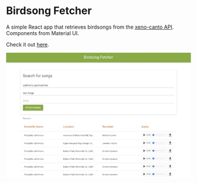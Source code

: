 # Birdsong Fetcher

A simple React app that retrieves birdsongs from the [xeno-canto API](http://www.xeno-canto.org/article/153). Components from Material UI.

Check it out [here](https://react-firebase-1576f.firebaseapp.com/).

![Birdsong Fetcher](/public/birdsong-fetcher.jpeg)